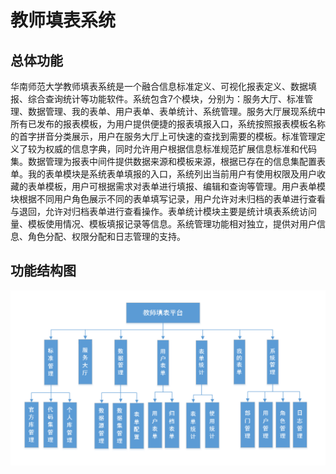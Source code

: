 # 教师填表系统

## 总体功能

华南师范大学教师填表系统是一个融合信息标准定义、可视化报表定义、数据填报、综合查询统计等功能软件。系统包含7个模块，分别为：服务大厅、标准管理、数据管理、我的表单、用户表单、表单统计、系统管理。服务大厅展现系统中所有已发布的报表模板，为用户提供便捷的报表填报入口，系统按照报表模板名称的首字拼音分类展示，用户在服务大厅上可快速的查找到需要的模板。标准管理定义了较为权威的信息字典，同时允许用户根据信息标准规范扩展信息标准和代码集。数据管理为报表中间件提供数据来源和模板来源，根据已存在的信息集配置表单。我的表单模块是系统表单填报的入口，系统列出当前用户有使用权限及用户收藏的表单模板，用户可根据需求对表单进行填报、编辑和查询等管理。用户表单模块根据不同用户角色展示不同的表单填写记录，用户允许对未归档的表单进行查看与退回，允许对归档表单进行查看操作。表单统计模块主要是统计填表系统访问量、模板使用情况、模板填报记录等信息。系统管理功能相对独立，提供对用户信息、角色分配、权限分配和日志管理的支持。



## 功能结构图

![](/assets/tbxt/jstbxt-01/import.png)

